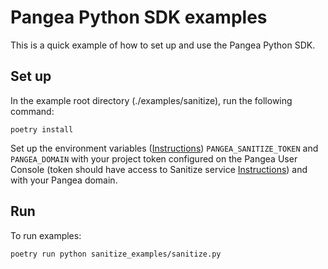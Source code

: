 # Pangea Python SDK examples

This is a quick example of how to set up and use the Pangea Python SDK.

## Set up

In the example root directory (./examples/sanitize), run the following command:

```
poetry install
```

Set up the environment variables ([Instructions](https://pangea.cloud/docs/getting-started/integrate/#set-environment-variables)) `PANGEA_SANITIZE_TOKEN` and `PANGEA_DOMAIN` with your project token configured on the Pangea User Console (token should have access to Sanitize service [Instructions](https://pangea.cloud/docs/getting-started/configure-services/#configure-a-pangea-service)) and with your Pangea domain.

## Run

To run examples:

```
poetry run python sanitize_examples/sanitize.py
```
